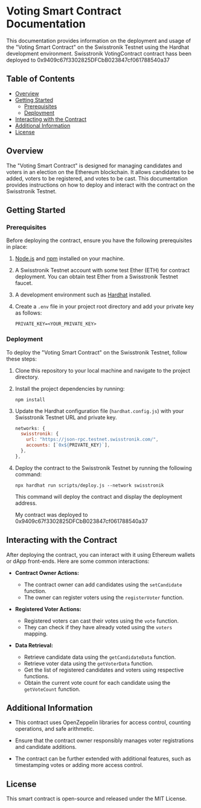  # Voting Smart Contract Documentation

This documentation provides information on the deployment and usage of the "Voting Smart Contract" on the Swisstronik Testnet using the Hardhat development environment.
Swisstronik VotingContract contract hass been deployed to 0x9409c67f3302825DFCbB023847cf061788540a37 

## Table of Contents

- [Overview](#overview)
- [Getting Started](#getting-started)
  - [Prerequisites](#prerequisites)
  - [Deployment](#deployment)
- [Interacting with the Contract](#interacting-with-the-contract)
- [Additional Information](#additional-information)
- [License](#license)

## Overview

The "Voting Smart Contract" is designed for managing candidates and voters in an election on the Ethereum blockchain. It allows candidates to be added, voters to be registered, and votes to be cast. This documentation provides instructions on how to deploy and interact with the contract on the Swisstronik Testnet.

## Getting Started

### Prerequisites

Before deploying the contract, ensure you have the following prerequisites in place:

1. [Node.js](https://nodejs.org/) and [npm](https://www.npmjs.com/) installed on your machine.

2. A Swisstronik Testnet account with some test Ether (ETH) for contract deployment. You can obtain test Ether from a Swisstronik Testnet faucet.

3. A development environment such as [Hardhat](https://hardhat.org/) installed.

4. Create a `.env` file in your project root directory and add your private key as follows:

   ```
   PRIVATE_KEY=<YOUR_PRIVATE_KEY>
   ```

### Deployment

To deploy the "Voting Smart Contract" on the Swisstronik Testnet, follow these steps:

1. Clone this repository to your local machine and navigate to the project directory.

2. Install the project dependencies by running:

   ```
   npm install
   ```

3. Update the Hardhat configuration file (`hardhat.config.js`) with your Swisstronik Testnet URL and private key.

   ```javascript
   networks: {
     swisstronik: {
       url: "https://json-rpc.testnet.swisstronik.com/",
       accounts: [`0x${PRIVATE_KEY}`],
     },
   },
   ```

4. Deploy the contract to the Swisstronik Testnet by running the following command:

   ```
   npx hardhat run scripts/deploy.js --network swisstronik
   ```

   This command will deploy the contract and display the deployment address.

   My contract was deployed to 0x9409c67f3302825DFCbB023847cf061788540a37 

## Interacting with the Contract

After deploying the contract, you can interact with it using Ethereum wallets or dApp front-ends. Here are some common interactions:

- **Contract Owner Actions:**
   - The contract owner can add candidates using the `setCandidate` function.
   - The owner can register voters using the `registerVoter` function.

- **Registered Voter Actions:**
   - Registered voters can cast their votes using the `vote` function.
   - They can check if they have already voted using the `voters` mapping.

- **Data Retrieval:**
   - Retrieve candidate data using the `getCandidateData` function.
   - Retrieve voter data using the `getVoterData` function.
   - Get the list of registered candidates and voters using respective functions.
   - Obtain the current vote count for each candidate using the `getVoteCount` function.

## Additional Information

- This contract uses OpenZeppelin libraries for access control, counting operations, and safe arithmetic.

- Ensure that the contract owner responsibly manages voter registrations and candidate additions.

- The contract can be further extended with additional features, such as timestamping votes or adding more access control.

## License

This smart contract is open-source and released under the MIT License.